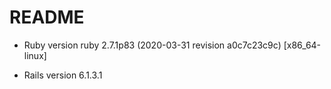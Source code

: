 # README


* Ruby version ruby 2.7.1p83 (2020-03-31 revision a0c7c23c9c) [x86_64-linux]

* Rails version 6.1.3.1
